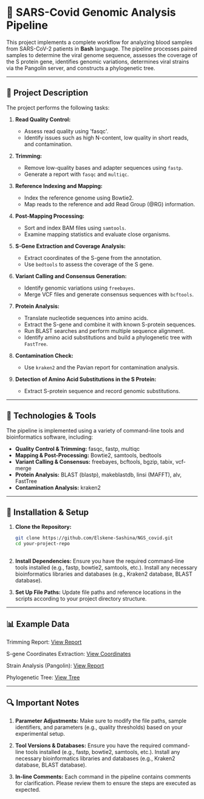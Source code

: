 # 🦠 SARS-Covid Genomic Analysis Pipeline

This project implements a complete workflow for analyzing blood samples from SARS-CoV-2 patients in **Bash** language. The pipeline processes paired samples to determine the viral genome sequence, assesses the coverage of the S protein gene, identifies genomic variations, determines viral strains via the Pangolin server, and constructs a phylogenetic tree.

---

## 📝 Project Description

The project performs the following tasks:
1. **Read Quality Control:**  
   - Assess read quality using 'fasqc'.
   - Identify issues such as high N-content, low quality in short reads, and contamination.

2. **Trimming:**  
   - Remove low-quality bases and adapter sequences using `fastp`.
   - Generate a report with `fasqc` and `multiqc`.

3. **Reference Indexing and Mapping:**  
   - Index the reference genome using Bowtie2.
   - Map reads to the reference and add Read Group (@RG) information.

4. **Post-Mapping Processing:**  
   - Sort and index BAM files using `samtools`.
   - Examine mapping statistics and evaluate close organisms.

5. **S-Gene Extraction and Coverage Analysis:**  
   - Extract coordinates of the S-gene from the annotation.
   - Use `bedtools` to assess the coverage of the S gene.

6. **Variant Calling and Consensus Generation:**  
   - Identify genomic variations using `freebayes`.
   - Merge VCF files and generate consensus sequences with `bcftools`.

7. **Protein Analysis:**  
   - Translate nucleotide sequences into amino acids.
   - Extract the S-gene and combine it with known S-protein sequences.
   - Run BLAST searches and perform multiple sequence alignment.
   - Identify amino acid substitutions and build a phylogenetic tree with `FastTree`.

8. **Contamination Check:**  
   - Use `kraken2` and the Pavian report for contamination analysis.

9. **Detection of Amino Acid Substitutions in the S Protein:**  
   - Extract S-protein sequence and record genomic substitutions.

---

## 🔧 Technologies & Tools

The pipeline is implemented using a variety of command-line tools and bioinformatics software, including:
- **Quality Control & Trimming:** fasqc, fastp, multiqc
- **Mapping & Post-Processing:** Bowtie2, samtools, bedtools
- **Variant Calling & Consensus:** freebayes, bcftools, bgzip, tabix, vcf-merge
- **Protein Analysis:** BLAST (blastp), makeblastdb, linsi (MAFFT), alv, FastTree
- **Contamination Analysis:** kraken2

---

## 🚀 Installation & Setup

1. **Clone the Repository:**
   ```bash
   git clone https://github.com/Elskene-Sashina/NGS_covid.git
   cd your-project-repo
 
2. **Install Dependencies:**
   Ensure you have the required command-line tools installed (e.g., fastp, bowtie2, samtools, etc.).
   Install any necessary bioinformatics libraries and databases (e.g., Kraken2 database, BLAST database).

3. **Set Up File Paths:**
   Update file paths and reference locations in the scripts according to your project directory structure.

---

## 📊 Example Data

Trimming Report:
[View Report](https://drive.google.com/file/d/1e7lG9g4twnREYO8nXEShPGszEyXnsLCR/view)

S-gene Coordinates Extraction:
[View Coordinates](https://drive.google.com/file/d/1Emeike-Y3-FfoEX2W16cWKUAF-8Gat2S/view)

Strain Analysis (Pangolin):
[View Report](https://drive.google.com/file/d/1dpG9EZ1bDP4R569iMsQSoTMkoiND_vWX/view)

Phylogenetic Tree:
[View Tree](https://drive.google.com/file/d/1a3k0itY1DWAhFIU5TbcecHD1rl-NSDXZ/view)

---

## 🔍 Important Notes

1. **Parameter Adjustments:**
   Make sure to modify the file paths, sample identifiers, and parameters (e.g., quality thresholds) based on your experimental setup.
 
2. **Tool Versions & Databases:**
   Ensure you have the required command-line tools installed (e.g., fastp, bowtie2, samtools, etc.).
   Install any necessary bioinformatics libraries and databases (e.g., Kraken2 database, BLAST database).

3. **In-line Comments:**
   Each command in the pipeline contains comments for clarification. Please review them to ensure the steps are executed as expected.
